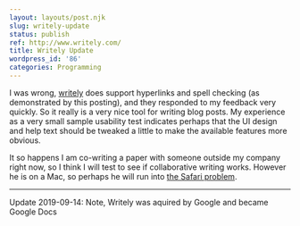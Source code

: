 ```yaml
---
layout: layouts/post.njk
slug: writely-update
status: publish
ref: http://www.writely.com/
title: Writely Update
wordpress_id: '86'
categories: Programming
---
```


I was wrong, [writely](http://www.writely.com/) does support hyperlinks and spell checking (as demonstrated by this posting), and they responded to my feedback very quickly.  So it really is a very nice tool for writing blog posts.  My experience as a very small sample usability test indicates perhaps that the UI design and help text should be tweaked a little to make the available features more obvious.

 It so happens I am co-writing a paper with someone outside my company right now, so I think I will test to see if collaborative writing works.  However he is on a Mac, so perhaps he will run into [the Safari problem](https://web.archive.org/web/20051120045401/http://www.writely.com/BasePage.aspx?action=faq&question=what#faq3).

* * *
Update 2019-09-14: Note, Writely was aquired by Google and became Google Docs